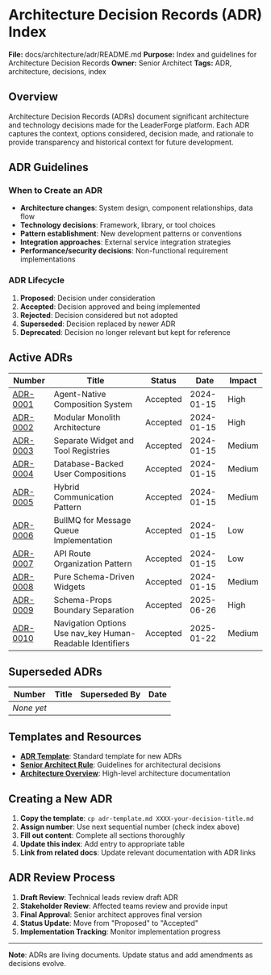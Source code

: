# Architecture Decision Records (ADR) Index

**File:** docs/architecture/adr/README.md
**Purpose:** Index and guidelines for Architecture Decision Records
**Owner:** Senior Architect
**Tags:** ADR, architecture, decisions, index

## Overview

Architecture Decision Records (ADRs) document significant architecture and technology decisions made for the LeaderForge platform. Each ADR captures the context, options considered, decision made, and rationale to provide transparency and historical context for future development.

## ADR Guidelines

### When to Create an ADR
- **Architecture changes**: System design, component relationships, data flow
- **Technology decisions**: Framework, library, or tool choices
- **Pattern establishment**: New development patterns or conventions
- **Integration approaches**: External service integration strategies
- **Performance/security decisions**: Non-functional requirement implementations

### ADR Lifecycle
1. **Proposed**: Decision under consideration
2. **Accepted**: Decision approved and being implemented
3. **Rejected**: Decision considered but not adopted
4. **Superseded**: Decision replaced by newer ADR
5. **Deprecated**: Decision no longer relevant but kept for reference

## Active ADRs

| Number | Title | Status | Date | Impact |
|--------|-------|--------|------|---------|
| [ADR-0001](0001-agent-native-composition-system.md) | Agent-Native Composition System | Accepted | 2024-01-15 | High |
| [ADR-0002](0002-modular-monolith-architecture.md) | Modular Monolith Architecture | Accepted | 2024-01-15 | High |
| [ADR-0003](0003-separate-asset-registries.md) | Separate Widget and Tool Registries | Accepted | 2024-01-15 | Medium |
| [ADR-0004](0004-database-backed-compositions.md) | Database-Backed User Compositions | Accepted | 2024-01-15 | Medium |
| [ADR-0005](0005-hybrid-communication-pattern.md) | Hybrid Communication Pattern | Accepted | 2024-01-15 | Medium |
| [ADR-0006](0006-bullmq-message-queue.md) | BullMQ for Message Queue Implementation | Accepted | 2024-01-15 | Low |
| [ADR-0007](0007-api-route-organization.md) | API Route Organization Pattern | Accepted | 2024-01-15 | Low |
| [ADR-0008](0008-pure-schema-driven-widgets.md) | Pure Schema-Driven Widgets | Accepted | 2024-01-15 | Medium |
| [ADR-0009](0009-schema-props-boundary-separation.md) | Schema-Props Boundary Separation | Accepted | 2025-06-26 | High |
| [ADR-0010](0010-nav-key-human-readable-identifiers.md) | Navigation Options Use nav_key Human-Readable Identifiers | Accepted | 2025-01-22 | Medium |

## Superseded ADRs

| Number | Title | Superseded By | Date |
|--------|-------|---------------|------|
| _None yet_ | | | |

## Templates and Resources

- **[ADR Template](adr-template.md)**: Standard template for new ADRs
- **[Senior Architect Rule](../../governance/senior-architect-rule.md)**: Guidelines for architectural decisions
- **[Architecture Overview](../overview/agent-native-composition-architecture.md)**: High-level architecture documentation

## Creating a New ADR

1. **Copy the template**: `cp adr-template.md XXXX-your-decision-title.md`
2. **Assign number**: Use next sequential number (check index above)
3. **Fill out content**: Complete all sections thoroughly
4. **Update this index**: Add entry to appropriate table
5. **Link from related docs**: Update relevant documentation with ADR links

## ADR Review Process

1. **Draft Review**: Technical leads review draft ADR
2. **Stakeholder Review**: Affected teams review and provide input
3. **Final Approval**: Senior architect approves final version
4. **Status Update**: Move from "Proposed" to "Accepted"
5. **Implementation Tracking**: Monitor implementation progress

---

**Note**: ADRs are living documents. Update status and add amendments as decisions evolve.